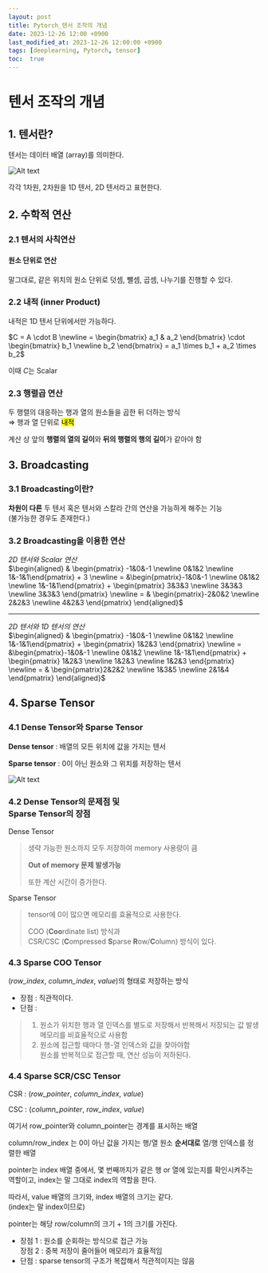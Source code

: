```yaml
---
layout: post
title: Pytorch_텐서 조작의 개념
date: 2023-12-26 12:00 +0900
last_modified_at: 2023-12-26 12:00:00 +0900
tags: [deeplearning, Pytorch, tensor]
toc:  true
---
```


# 텐서 조작의 개념

## 1. 텐서란?

텐서는 데이터 배열 (array)를 의미한다.

![Alt text](\..\img\DL4-10.png)

각각 1차원, 2차원을 1D 텐서, 2D 텐서라고 표현한다.

## 2. 수학적 연산

### 2.1 텐서의 사칙연산

#### 원소 단위로 연산

말그대로, 같은 위치의 원소 단위로 덧셈, 뺄셈, 곱셈, 나누기를 진행할 수 있다.

### 2.2 내적 (inner Product)

내적은 1D 텐서 단위에서만 가능하다.

$C = A \cdot B \newline = \begin{bmatrix} a_1 & a_2 \end{bmatrix} \cdot \begin{bmatrix} b_1 \newline b_2 \end{bmatrix} = a_1 \times b_1 + a_2 \times b_2$

이때 $C$는 Scalar

### 2.3 행렬곱 연산

두 행렬의 대응하는 행과 열의 원소들을 곱한 뒤 더하는 방식<br>
$\Rightarrow$ 행과 열 단위로 <mark>내적</mark>

계산 상 앞의 **행렬의 열의 길이**와 **뒤의 행렬의 행의 길이**가 같아야 함

## 3. Broadcasting

### 3.1 Broadcasting이란?

**차원이 다른** 두 텐서 혹은 텐서와 스칼라 간의 연산을 가능하게 해주는 기능<br>(불가능한 경우도 존재한다.)

### 3.2 Broadcasting을 이용한 연산

*2D 텐서와 Scalar 연산*<br>
$\begin{aligned} & \begin{pmatrix} -1&0&-1 \newline 0&1&2 \newline 1&-1&1\end{pmatrix} + 3 \newline = &\begin{pmatrix}-1&0&-1 \newline 0&1&2 \newline 1&-1&1\end{pmatrix} + \begin{pmatrix} 3&3&3 \newline 3&3&3 \newline 3&3&3 \end{pmatrix} \newline = & \begin{pmatrix}-2&0&2 \newline 2&2&3 \newline 4&2&3 \end{pmatrix} \end{aligned}$

---

*2D 텐서와 1D 텐서의 연산*<br>
$\begin{aligned} & \begin{pmatrix} -1&0&-1 \newline 0&1&2 \newline 1&-1&1\end{pmatrix} + \begin{pmatrix} 1&2&3 \end{pmatrix} \newline = &\begin{pmatrix}-1&0&-1 \newline 0&1&2 \newline 1&-1&1\end{pmatrix} + \begin{pmatrix} 1&2&3 \newline 1&2&3 \newline 1&2&3 \end{pmatrix} \newline = & \begin{pmatrix}2&2&2 \newline 1&3&5 \newline 2&1&4 \end{pmatrix} \end{aligned}$


## 4. Sparse Tensor



### 4.1 Dense Tensor와 Sparse Tensor

**Dense tensor** : 배열의 모든 위치에 값을 가지는 텐서

**Sparse tensor** : 0이 아닌 원소와 그 위치를 저장하는 텐서

![Alt text](\..\img\DL4-11.png)

### 4.2 Dense Tensor의 문제점 및<br>Sparse Tensor의 장점

Dense Tensor<br>
>생략 가능한 원소까지 모두 저장하여 memory 사용량이 큼
>
> **Out of memory 문제 발생가능**
>
> 또한 계산 시간이 증가한다.

Sparse Tensor<br>
>tensor에 0이 많으면 메모리를 효율적으로 사용한다.
>
>COO (**Coo**rdinate list) 방식과<br> CSR/CSC (**C**ompressed **S**parse **R**ow/**C**olumn) 방식이 있다.

### 4.3 Sparse COO Tensor

(*row_index*, *column_index*, *value*)의 형태로 저장하는 방식

- 장점 : 직관적이다.
- 단점 :<br>
>1. 원소가 위치한 행과 열 인덱스를 별도로 저장해서 반복해서 저장되는 값 발생<br>메모리를 비효율적으로 사용함
>2. 원소에 접근할 때마다 행-열 인덱스와 값을 찾아야함<br>원소를 반복적으로 접근할 때, 연산 성능이 저하된다.

### 4.4 Sparse SCR/CSC Tensor

CSR : (*row_pointer*, *column_index*, *value*)

CSC : (*column_pointer*, *row_index*, *value*)

여기서 row_pointer와 column_pointer는 경계를 표시하는 배열

column/row_index 는 0이 아닌 값을 가지는 행/열 원소 **순서대로** 열/행 인덱스를 정렬한 배열

pointer는 index 배열 중에서, 몇 번째까지가 같은 행 or 열에 있는지를 확인시켜주는 역할이고, index는 말 그대로 index의 역할을 한다.

따라서, value 배열의 크기와, index 배열의 크기는 같다.<br>(index는 말 index이므로)

pointer는 해당 row/column의 크기 + 1의 크기를 가진다.

- 장점 1 : 원소를 순회하는 방식으로 접근 가능<br>장점 2 : 중복 저장이 줄어들어 메모리가 효율적임
- 단점 : sparse tensor의 구조가 복잡해서 직관적이지는 않음